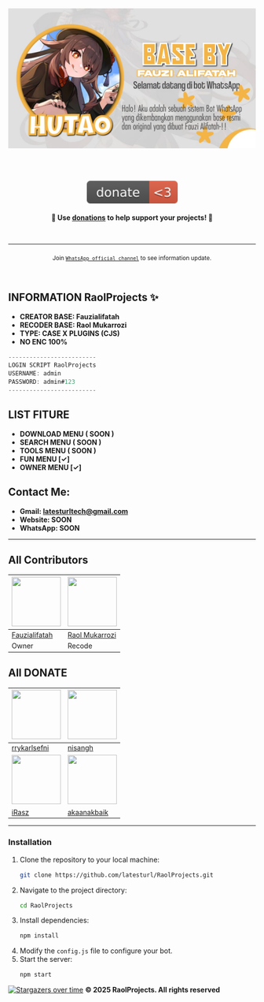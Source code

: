 <h1 align="center">
	<img width="512" src="https://github.com/latesturl/dbRaolProjects/raw/refs/heads/main/media/menu.jpg" alt="RaolProjects"><p>
</h1>

<br>
<p align="center">
	<a href="https://saweria.co/Raol"><img width="185" src="https://github.com/latesturl/dbRaolProjects/raw/refs/heads/main/media/badge.svg" alt="Donate"></a>
	<br><br>
	<b>🙌 Use <a href="https://saweria.co/Raol">donations</a> to help support <b>your</b> projects! 🙌</b>
</p>
<br>

---

<p align="center">
	<sub>Join <a href="https://whatsapp.com/channel/0029VazeUE92Jl8KuVcHIC46"><code>WhatsApp official channel</code></a> to see information update.
</p>
<br>


## INFORMATION RaolProjects ✨
- **CREATOR BASE: Fauzialifatah**
- **RECODER BASE: Raol Mukarrozi**
- **TYPE: CASE X PLUGINS (CJS)**
- **NO ENC 100%**
```csharp
-------------------------
LOGIN SCRIPT RaolProjects
USERNAME: admin
PASSWORD: admin#123
-------------------------
```
## LIST FITURE
- **DOWNLOAD MENU ( SOON )**
- **SEARCH MENU ( SOON )**
- **TOOLS MENU ( SOON )**
- **FUN MENU [✓]**
- **OWNER MENU [✓]**

## Contact Me:
- **Gmail: latesturltech@gmail.com**
- **Website: SOON**
- **WhatsApp: SOON**
---
## **All Contributors**
<a href="https://github.com/Alifatahfauzi"><img src="https://avatars.githubusercontent.com/u/118640580?v=4?size=100" width="100" height="100"></a> | <a href="https://github.com/latesturl"><img src="https://avatars.githubusercontent.com/u/198647531?v=4?size=100" width="100" height="100"></a>
---|---
[Fauzialifatah](https://github.com/Alifatahfauzi/) | [Raol Mukarrozi](https://github.com/latesturl/)  
Owner | Recode

## **All DONATE**
<a href="https://github.com/rrykarlsefni"><img src="https://avatars.githubusercontent.com/u/191301182?v=4" width="100" height="100"></a> | <a href="https://github.com/nisangh"><img src="https://avatars.githubusercontent.com/u/134959483?v=4" width="100" height="100"></a>
---|---
[rrykarlsefni](https://github.com/rrykarlsefni) | [nisangh](https://github.com/nisangh)
<a href="https://github.com/iRasz"><img src="https://avatars.githubusercontent.com/u/151460846?v=4" width="100" height="100"></a> | <a href="https://github.com/akaanakbaik"><img src="https://avatars.githubusercontent.com/u/177374174?v=4" width="100" height="100"></a>
[iRasz](https://github.com/iRasz) | [akaanakbaik](https://github.com/akaanakbaik)  
---
### Installation
1. Clone the repository to your local machine:
   ```bash
   git clone https://github.com/latesturl/RaolProjects.git
   ```
2. Navigate to the project directory:
   ```bash
   cd RaolProjects
   ```
3. Install dependencies:
   ```bash
   npm install
   ```
4. Modify the `config.js` file to configure your bot.
5. Start the server:
   ```bash
   npm start
   ```
[![Stargazers over time](https://starchart.cc/latesturl/RaolProjects.svg?variant=adaptive)](https://starchart.cc/latesturl/RaolProjects)
**© 2025 RaolProjects. All rights reserved**
